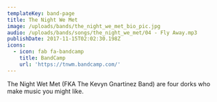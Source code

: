 ```yaml
---
templateKey: band-page
title: The Night We Met
image: /uploads/bands/the_night_we_met_bio_pic.jpg
audio: /uploads/bands/songs/the_night_we_met/04 - Fly Away.mp3
publishDate: 2017-11-15T02:02:30.198Z
icons:
  - icon: fab fa-bandcamp
    title: BandCamp
    url: 'https://tnwm.bandcamp.com/'
---
```

The Night Wet Met (FKA The Kevyn Gnartinez Band) are four dorks who make music you might like.
